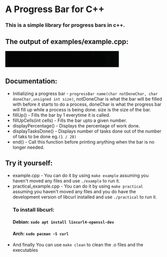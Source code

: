 # A Progress Bar for C++

### This is a simple library for progress bars in c++.

## The output of examples/example.cpp:
![](gifs/example.gif)

## Documentation:

- Initializing a progress bar - `progressBar name(char notDoneChar, char doneChar,unsigned int size)`, notDoneChar is what the bar will be filled with before it starts to do a process, doneChar is what the progress bar will fill up while a process is being done. size is the size of the     bar.
- fillUp() - Fills the bar by 1 everytime it is called.
- fillUpCells(int cells) - Fills the bar upto a given number.
- displayPercentage() - Displays the percentage of work done.
- displayTasksDone() - Displays number of tasks done out of the number of taks to be done eg.`(1 / 28)`
- end() - Call this function before printing anything when the bar is no longer needed.

## Try it yourself:
- example.cpp - You can do it by using `make example` assuming you haven't moved any files and use `./example` to run it.
- practical_example.cpp - You can do it by using `make practical` assuming you haven't moved any files and you do have the development version of libcurl installed   and use `./practical` to run it.
  ### To install libcurl:
    #### Debian: `sudo apt install lincurl4-openssl-dev`
    #### Arch: `sudo pacman -S curl`
- And finally You can use `make clean` to clean the .o files and the executables 
